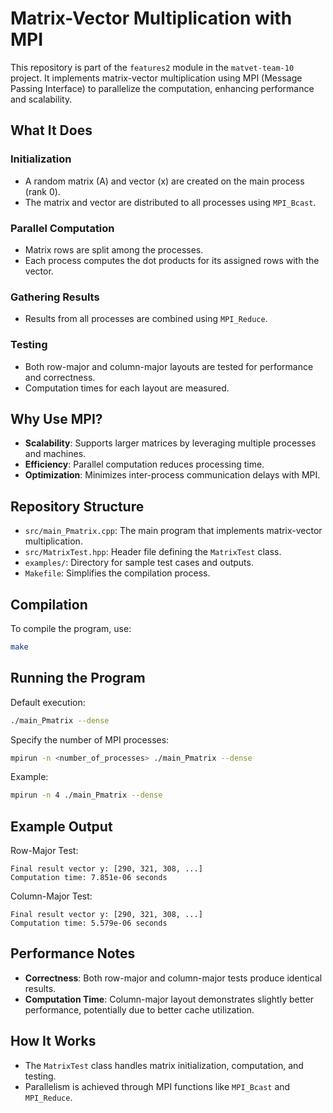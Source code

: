 # Matrix-Vector Multiplication with MPI

This repository is part of the `features2` module in the `matvet-team-10` project. It implements matrix-vector multiplication using MPI (Message Passing Interface) to parallelize the computation, enhancing performance and scalability.

## What It Does

### Initialization
- A random matrix (A) and vector (x) are created on the main process (rank 0).
- The matrix and vector are distributed to all processes using `MPI_Bcast`.

### Parallel Computation
- Matrix rows are split among the processes.
- Each process computes the dot products for its assigned rows with the vector.

### Gathering Results
- Results from all processes are combined using `MPI_Reduce`.

### Testing
- Both row-major and column-major layouts are tested for performance and correctness.
- Computation times for each layout are measured.

## Why Use MPI?
- **Scalability**: Supports larger matrices by leveraging multiple processes and machines.
- **Efficiency**: Parallel computation reduces processing time.
- **Optimization**: Minimizes inter-process communication delays with MPI.

## Repository Structure
- `src/main_Pmatrix.cpp`: The main program that implements matrix-vector multiplication.
- `src/MatrixTest.hpp`: Header file defining the `MatrixTest` class.
- `examples/`: Directory for sample test cases and outputs.
- `Makefile`: Simplifies the compilation process.

## Compilation
To compile the program, use:
```bash
make
```

## Running the Program
Default execution:
```bash
./main_Pmatrix --dense
```

Specify the number of MPI processes:
```bash
mpirun -n <number_of_processes> ./main_Pmatrix --dense
```

Example:
```bash
mpirun -n 4 ./main_Pmatrix --dense
```

## Example Output
Row-Major Test:
```
Final result vector y: [290, 321, 308, ...]
Computation time: 7.851e-06 seconds
```

Column-Major Test:
```
Final result vector y: [290, 321, 308, ...]
Computation time: 5.579e-06 seconds
```

## Performance Notes
- **Correctness**: Both row-major and column-major tests produce identical results.
- **Computation Time**: Column-major layout demonstrates slightly better performance, potentially due to better cache utilization.

## How It Works
- The `MatrixTest` class handles matrix initialization, computation, and testing.
- Parallelism is achieved through MPI functions like `MPI_Bcast` and `MPI_Reduce`.
